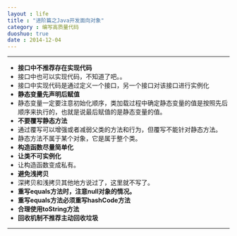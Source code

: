 ```yaml
---
layout : life
title : "进阶篇之Java开发面向对象"
category : 编写高质量代码
duoshuo: true
date : 2014-12-04
---
```


--------------------

* **接口中不推荐存在实现代码**
 * 接口中也可以实现代码，不知道了吧。。
 * 接口中实现代码是通过定义一个接口，另一个接口对该接口进行实例化
* **静态变量先声明后赋值**
 * 静态变量一定要注意初始化顺序，类加载过程中确定静态变量的值是按照先后顺序来执行的，也就是说最后赋值的是静态变量的值。
* **不要覆写静态方法**
 * 通过覆写可以增强或者减弱父类的方法和行为，但覆写不能针对静态方法。
 * 静态方法不属于某个对象，它是属于整个类。
* **构造函数尽量简单化**
* **让类不可实例化**
 * 让构造函数变成私有。
* **避免浅拷贝**
 * 深拷贝和浅拷贝其他地方说过了，这里就不写了。
* **重写equals方法时，注意null对象的情况。**
* **重写equals方法必须重写hashCode方法**
* **合理使用toString方法**
* **回收机制不推荐主动回收垃圾**

-----------------------------
